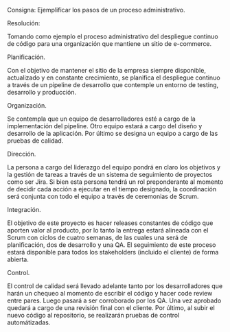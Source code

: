 Consigna: Ejemplificar los pasos de un proceso administrativo.

Resolución:

Tomando como ejemplo el proceso administrativo del despliegue continuo de código para una organización que mantiene un sitio de e-commerce.

Planificación. 

Con el objetivo de mantener el sitio de la empresa siempre disponible, actualizado y en constante crecimiento, se planifica el despliegue continuo a través de un pipeline de desarrollo que contemple un entorno de testing, desarrollo y producción.

Organización.

Se contempla que un equipo de desarrolladores esté a cargo de la implementación del pipeline. Otro equipo estará a cargo del diseño y desarrollo de la aplicación. Por último se designa un equipo a cargo de las pruebas de calidad.

Dirección.

La persona a cargo del liderazgo del equipo pondrá en claro los objetivos y la gestión de tareas a través de un sistema de seguimiento de proyectos como ser Jira. Si bien esta persona tendrá un rol preponderante al momento de decidir cada acción a ejecutar en el tiempo designado, la coordinación será conjunta con todo el equipo a través de ceremonias de Scrum.

Integración.

El objetivo de este proyecto es hacer releases constantes de código que aporten valor al producto, por lo tanto la entrega estará alineada con el Scrum con ciclos de cuatro semanas, de las cuales una será de planificación, dos de desarrollo y una QA. El seguimiento de este proceso estará disponible para todos los stakeholders (incluido el cliente) de forma abierta.

Control.

El control de calidad será llevado adelante tanto por los desarrolladores que harán un chequeo al momento de escribir el código y hacer code review entre pares. Luego pasará a ser corroborado por los QA. Una vez aprobado quedará a cargo de una revisión final con el cliente. Por último, al subir el nuevo código al repositorio, se realizarán pruebas de control automátizadas.


